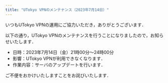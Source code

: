 ```yaml
---
title: "UTokyo VPNのメンテナンス（2023年7月14日）"
---
```


いつもUTokyo VPNの運用にご協力いただき，ありがとうございます．

以下の通り，UTokyo VPNのメンテナンスを行うことになりましたので，お知らせいたします．

- 日時：2023年7月14日（金）21時00分～24時00分
- 影響：UTokyo VPNが利用できなくなります．
- 作業内容：サーバのアップデートを行います．

ご不便をおかけいたしますことをお詫びいたします．
